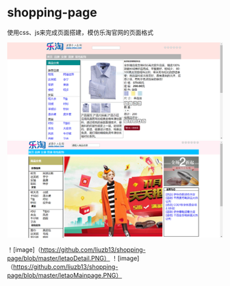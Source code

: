 # shopping-page
使用css、js来完成页面搭建，模仿乐淘官网的页面格式

![image](https://github.com/liuzb13/shopping-page/blob/master/letaoDetail.PNG)
![image](https://github.com/liuzb13/shopping-page/blob/master/letaoMainpage.PNG)

！[image]（https://github.com/liuzb13/shopping-page/blob/master/letaoDetail.PNG）
！[image] （https://github.com/liuzb13/shopping-page/blob/master/letaoMainpage.PNG）
